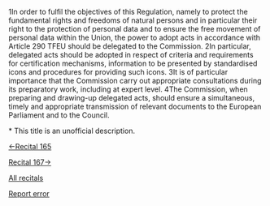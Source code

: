 
1In order to fulfil the objectives of this Regulation, namely to protect the fundamental rights and freedoms of natural persons and in particular their right to the protection of personal data and to ensure the free movement of personal data within the Union, the power to adopt acts in accordance with Article 290 TFEU should be delegated to the Commission. 2In particular, delegated acts should be adopted in respect of criteria and requirements for certification mechanisms, information to be presented by standardised icons and procedures for providing such icons. 3It is of particular importance that the Commission carry out appropriate consultations during its preparatory work, including at expert level. 4The Commission, when preparing and drawing-up delegated acts, should ensure a simultaneous, timely and appropriate transmission of relevant documents to the European Parliament and to the Council.


\* This title is an unofficial description.




[←Recital 165](https://gdpr-info.eu/recitals/no-165/ "165 - No Prejudice of the Status of Churches and Religious Associations")


[Recital 167→](https://gdpr-info.eu/recitals/no-167/ "167 - Implementing Powers of the Commission")


[All recitals](https://gdpr-info.eu/recitals/)

[Report error](https://gdpr-info.eu/gf/?TB_iframe=true&height=306 "Your message")

